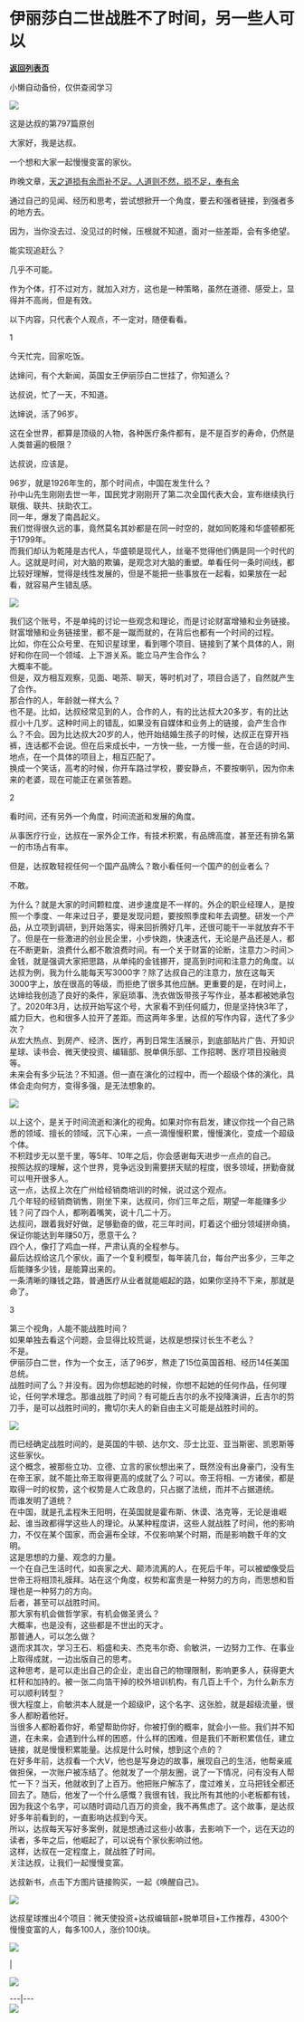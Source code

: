 # 伊丽莎白二世战胜不了时间，另一些人可以

[**返回列表页**](/gzh/达叔天演论)

小懒自动备份，仅供查阅学习

![](https://mmbiz.qpic.cn/mmbiz_png/7jriahnMs10LZ2ogDTFtMQZnTdcuGiaMUMibDBgE2tztbNrFgPOOlcw8OywDMvswLUTPaKwTPUmT4jJUD2UQaXuqw/640?wx_fmt=png)

这是达叔的第797篇原创

大家好，我是达叔。

一个想和大家一起慢慢变富的家伙。

昨晚文章，[天之道损有余而补不足。人道则不然，损不足，奉有余](http://mp.weixin.qq.com/s?__biz=Mzg2NjYxNTY5NA==&mid=2247485651&idx=1&sn=e99aa2f2463f43d5481366fc80ba20b0&chksm=ce496032f93ee9241a54d9e68cd09343993d8cc7de4bef352df3ad401066b46ae12c1635c2cc&scene=21#wechat_redirect)

通过自己的见闻、经历和思考，尝试想掀开一个角度，要去和强者链接，到强者多的地方去。

因为，当你没去过、没见过的时候，压根就不知道，面对一些差距，会有多绝望。

能实现追赶么？  

几乎不可能。

作为个体，打不过对方，就加入对方，这也是一种策略，虽然在道德、感受上，显得并不高尚，但是有效。

以下内容，只代表个人观点，不一定对，随便看看。

  

1

  

今天忙完，回家吃饭。

达婶问，有个大新闻，英国女王伊丽莎白二世挂了，你知道么？

达叔说，忙了一天，不知道。

达婶说，活了96岁。

这在全世界，都算是顶级的人物，各种医疗条件都有，是不是百岁的寿命，仍然是人类普遍的极限？

达叔说，应该是。  

96岁，就是1926年生的，那个时间点，中国在发生什么？  
孙中山先生刚刚去世一年，国民党才刚刚开了第二次全国代表大会，宣布继续执行联俄、联共、扶助农工。  
同一年，爆发了南昌起义。  
我们觉得很久远的事，竟然莫名其妙都是在同一时空的，就如同乾隆和华盛顿都死于1799年。  
而我们却认为乾隆是古代人，华盛顿是现代人，丝毫不觉得他们俩是同一个时代的人。这就是时间，对大脑的欺骗，是观念对大脑的重塑。单看任何一条时间线，都比较好理解，觉得是线性发展的，但是不能把一些事放在一起看，如果放在一起看，就容易产生错乱感。  

![](https://mmbiz.qpic.cn/mmbiz_jpg/7jriahnMs10IWfr1hnxslMHOVnCxzyerBhjvKKqO1EL0bbjQJjVs3nlY0l1A9KbdDnh7Zic9ejIugYzEUx8aH5cw/640?wx_fmt=jpeg)

  
我们这个账号，不是单纯的讨论一些观念和理论，而是讨论财富增殖和业务链接。财富增殖和业务链接里，都不是一蹴而就的，在背后也都有一个时间的过程。  
比如，你在公众号里、在知识星球里，看到哪个项目、链接到了某个具体的人，刚好和你在同一个领域、上下游关系。能立马产生合作么？  
大概率不能。  
但是，双方相互观察，见面、喝茶、聊天，等时机对了，项目合适了，自然就产生了合作。  
那合作的人，年龄就一样大么？  
也不是。比如，达叔经常见到的人，合作的人，有的比达叔大20多岁，有的比达叔小十几岁。这种时间上的错乱，如果没有自媒体和业务上的链接，会产生合作么？不会。因为比达叔大20岁的人，他开始结婚生孩子的时候，达叔正在穿开裆裤，连话都不会说。但在后来成长中，一方快一些，一方慢一些，在合适的时间、地点，在一个具体的项目上，相互匹配了。  
换成一个笑话，高考的时候，你开车路过学校，要安静点，不要按喇叭，因为你未来的老婆，现在可能正在紧张答题。  

2  

  

看时间，还有另外一个角度，时间流逝和发展的角度。  

从事医疗行业，达叔在一家外企工作，有技术积累，有品牌高度，甚至还有排名第一的市场占有率。

但是，达叔敢轻视任何一个国产品牌么？敢小看任何一个国产的创业者么？

不敢。

为什么？就是大家的时间颗粒度、进步速度是不一样的。外企的职业经理人，是按照一个季度、一年来过日子，要是发现问题，要按照季度和年去调整。研发一个产品，从立项到调研，到开始落实，得来回折腾好几年，还很可能干一半就放弃不干了。但是在一些激进的创业民企里，小步快跑，快速迭代，无论是产品还是人，都在不断更新，浪费什么都不敢浪费时间。有一个关于财富的论断，注意力＞时间＞金钱，就是强调大家把思路，从单纯的金钱挪开，提高到时间和注意力的角度。以达叔为例，我为什么能每天写3000字？除了达叔自己的注意力，放在这每天3000字上，放在很高的等级，而拒绝了很多其他应酬。更重要的是，在时间上，达婶给我创造了良好的条件，家庭琐事、洗衣做饭带孩子写作业，基本都被她承包了。2020年3月，达叔开始写这个号，大家看不到任何威力，但是坚持快3年了，威力巨大，也和很多人拉开了差距。而这两年多里，达叔的写作内容，迭代了多少次？  
从宏大热点、到房产、经济、医疗，再到日常生活展示，到底部贴片广告、开知识星球、读书会、微天使投资、编辑部、脱单俱乐部、工作招聘、医疗项目投融资等。  
未来会有多少玩法？不知道。但一直在演化的过程中，而一个超级个体的演化，具体会走向何方，变得多强，是无法想象的。

![](https://mmbiz.qpic.cn/mmbiz_jpg/7jriahnMs10IWfr1hnxslMHOVnCxzyerBibkqw2ejdkZynkqlViaUSwQOiaAZyljmZVaiad9pqPmGaLzRXlCVZ0QVPA/640?wx_fmt=jpeg)

  
以上这个，是关于时间流逝和演化的视角。如果对你有启发，建议你找一个自己熟悉的领域、擅长的领域，沉下心来，一点一滴慢慢积累，慢慢演化，变成一个超级个体。  
不积跬步无以至千里，等5年、10年之后，你会感谢每天进步一点点的自己。  
按照达叔的理解，这个世界，竞争远没到需要拼天赋的程度，很多领域，拼勤奋就可以甩开很多人。  
这一点，达叔上次在广州给经销商培训的时候，说过这个观点。  
几个年轻的经销商销售，刚坐下来，达叔问，你们三年之后，期望一年能赚多少钱？问了四个人，都咧着嘴笑，说十几二十万。  
达叔问，跟着我好好做，足够勤奋的做，花三年时间，盯着这个细分领域拼命搞，保证你能达到年赚50万，愿意干么？  
四个人，像打了鸡血一样，严肃认真的全程参与。  
最后达叔给这几个家伙，画了一个复利模型，每年装几台，每台产出多少，三年之后能赚多少钱，是能算出来的。  
一条清晰的赚钱之路，普通医疗从业者就能崛起的路，如果你坚持不下来，那就是命了。  

3

  

第三个视角，人能不能战胜时间？  
如果单独去看这个问题，会显得比较荒诞，达叔是想探讨长生不老么？  
不是。  
伊丽莎白二世，作为一个女王，活了96岁，熬走了15位英国首相、经历14任美国总统。  
战胜时间了么？并没有。因为你想起她的时候，你想不起她的任何作品，任何理论，任何学术理念。那谁战胜了时间？有可能丘吉尔的永不投降演讲，丘吉尔的剪刀手，是可以战胜时间的，撒切尔夫人的新自由主义可能是战胜时间的。

![](https://mmbiz.qpic.cn/mmbiz_jpg/7jriahnMs10IWfr1hnxslMHOVnCxzyerBClgaI4RnAS4lllVrdlTzCm7DdUcsguNg8OtMDjr7kS0u6AbJxfyVVw/640?wx_fmt=jpeg)

而已经确定战胜时间的，是英国的牛顿、达尔文、莎士比亚、亚当斯密、凯恩斯等这些家伙。  
这个概念，被那些立功、立德、立言的家伙想出来了，既然没有出身豪门，没有生在帝王家，就不能比帝王取得更高的成就了么？可以。帝王将相、一方诸侯，都是取得一时的权势，这个权势是人亡政息的，只占据了法统，而并不占据道统。  
而谁发明了道统？  
在中国，就是孔孟程朱王阳明，在英国就是霍布斯、休谟、洛克等，无论是谁崛起、谁当政都得学这些人的理论。从某种程度讲，这些人就战胜了时间，他的影响力，不仅在某个国家，而会遍布全球，不仅影响某个时期，而是影响数千年的文明。  
这是思想的力量、观念的力量。  
一个在自己生活时代，如丧家之犬、颠沛流离的人，在死后千年，可以被塑像受后世帝王将相顶礼膜拜。站在这个角度，权势和富贵是一种努力的方向，而思想和哲理也是一种努力的方向。  
后者，甚至可以战胜时间。  
那大家有机会做哲学家，有机会做圣贤么？  
大概率，也是没有，这些都是不世出的天才。  
那普通人，可以怎么做？  
退而求其次，学习王石、稻盛和夫、杰克韦尔奇、俞敏洪，一边努力工作、在事业上取得成就，一边出版自己的思考。  
这种思考，是可以走出自己的企业，走出自己的物理限制，影响更多人，获得更大杠杆和加持的。被一张二向箔干掉的校外培训机构，有几百上千个，为什么新东方可以顺利转型？  
很大程度上，俞敏洪本人就是一个超级IP，这个名字、这张脸，就是超级流量，很多人都盼着他好。  
当很多人都盼着你好，希望帮助你好，你被打倒的概率，就会小一些。我们并不知道，在未来，会遇到什么样的困惑，什么样的困难，但是我们不断积累信任，建立链接，就是慢慢积累能量。达叔是什么时候，想到这个点的？  
在好多年前，达叔看一个大V，他也是写身边的故事，展现自己的生活，他帮亲戚做担保，一次账户被冻结了。他就发了一个朋友圈，说了一下情况，问有没有人帮忙一下？当天，他就收到了上百万。他把账户解冻了，度过难关，立马把钱全都还回去了。随后，他发了一个什么感慨？我很有钱，我比所有其他的小老板都有钱，因为我这个名字，可以随时调动几百万的资金，我不再焦虑了。这个故事，是达叔好多年前看到的，一直影响达叔到今天。  
所以，达叔每天写好多案例，就是想通过这些小故事，去影响下一个，远在天边的读者，多年之后，他崛起了，可以说有个家伙影响过他。  
这样，达叔在一定程度上，就战胜了时间。  
关注达叔，让我们一起慢慢变富。

达叔新书，点击下方图片链接购买，一起《唤醒自己》。  

  

![](https://mmbiz.qpic.cn/mmbiz_jpg/7jriahnMs10L0ibJpHiaxzlP2YRuxiadjBiad2DibibKCcavpjUfAkYJ6Cmo7yruddKkAialciacLXG5vxJRh506AeeAH0g/640?wx_fmt=jpeg&wxfrom;=5&wx;_lazy=1&wx;_co=1)

达叔星球推出4个项目：微天使投资+达叔编辑部+脱单项目+工作推荐，4300个慢慢变富的人，每多100人，涨价100块。

![](https://mmbiz.qpic.cn/mmbiz_png/7jriahnMs10LD2GPukTxiahFI6oM4lNDvKduqV0kwaJk5SqIuadNl7VvBibLD6mVAGrWR0AeZxxR7AvoQ2UzHXBEg/640?wx_fmt=png)

  

|

![](https://mmbiz.qpic.cn/mmbiz_jpg/7jriahnMs10LD2GPukTxiahFI6oM4lNDvKGKEmMhN7fZtl6NRhbkf2Vn8krZEPbFtbNpwcFRROweibXgaVcKhxazQ/640?wx_fmt=jpeg)  
  
---|---  
[![](https://mmbiz.qpic.cn/mmbiz_jpg/7jriahnMs10LcEot1GkBPa7BXh0V8jDZeAVTtIvX8nhP84UCW4F6dTgCXjpwDo4sjSSTUJjL3KAxh0nnfNFH8wA/640?wx_fmt=jpeg)](http://mp.weixin.qq.com/s?__biz=MzA3MDQxNTg1MQ==&mid=2247490853&idx=2&sn=154cb011c0644c5d4c45f0f9c70f55dc&chksm=9f3c79a1a84bf0b761f7812cd8b0b3b525a3441beb1c132305f5f68f058a5efb0005b0a08c27&scene=21#wechat_redirect)

